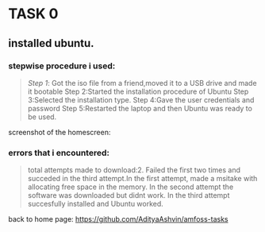 # TASK 0
## installed ubuntu.
### stepwise procedure i used:

>  *Step 1*: Got the iso file from a friend,moved it to a USB drive and made it bootable
> Step 2:Started the installation procedure of Ubuntu 
> Step 3:Selected the installation type.
> Step 4:Gave the user credentials and password
> Step 5:Restarted the laptop and then Ubuntu was ready to be used.

screenshot of the homescreen:
> 

### errors that i encountered:

> total attempts made to download:2. Failed the first two times and succeded in the third attempt.In the first attempt, made a msitake with allocating free space in the memory. In the second attempt the software was downloaded but didnt work. In the third attempt succesfully installed and Ubuntu worked.


back to home page: https://github.com/AdityaAshvin/amfoss-tasks
